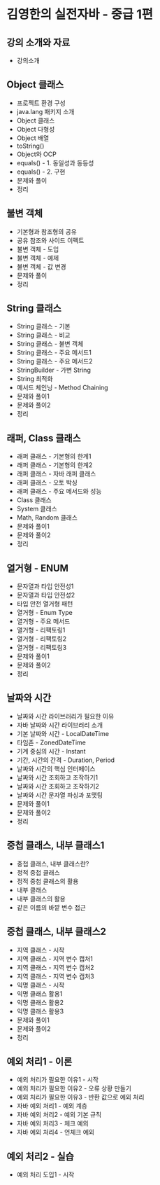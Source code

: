# 김영한의 실전자바 - 중급 1편

## 강의 소개와 자료

- 강의소개

## Object 클래스

- 프로젝트 환경 구성
- java.lang 패키지 소개
- Object 클래스
- Object 다형성
- Object 배열
- toString()
- Object와 OCP
- equals() - 1. 동일성과 동등성
- equals() - 2. 구현
- 문제와 풀이
- 정리

## 불변 객체

- 기본형과 참조형의 공유
- 공유 참조와 사이드 이펙트
- 불변 객체 - 도입
- 불변 객체 - 예제
- 불변 객체 - 값 변경
- 문제와 풀이
- 정리

## String 클래스

- String 클래스 - 기본
- String 클래스 - 비교
- String 클래스 - 불변 객체
- String 클래스 - 주요 메서드1
- String 클래스 - 주요 메서드2
- StringBuilder - 가변 String
- String 최적화
- 메서드 체인닝 - Method Chaining
- 문제와 풀이1
- 문제와 풀이2
- 정리

## 래퍼, Class 클래스

- 래퍼 클래스 - 기본형의 한계1
- 래퍼 클래스 - 기본형의 한계2
- 래퍼 클래스 - 자바 래퍼 클래스
- 래퍼 클래스 - 오토 박싱
- 래퍼 클래스 - 주요 메서드와 성능
- Class 클래스
- System 클래스
- Math, Random 클래스
- 문제와 풀이1
- 문제와 풀이2
- 정리

## 열거형 - ENUM

- 문자열과 타입 안전성1
- 문자열과 타입 안전성2
- 타입 안전 열거형 패턴
- 열거형 - Enum Type
- 열거형 - 주요 메서드
- 열거형 - 리팩토링1
- 열거형 - 리팩토링2
- 열거형 - 리팩토링3
- 문제와 풀이1
- 문제와 풀이2
- 정리

## 날짜와 시간

- 날짜와 시간 라이브러리가 필요한 이유
- 자바 날짜와 시간 라이브러리 소개
- 기본 날짜와 시간 - LocalDateTime
- 타임존 - ZonedDateTime
- 기계 중심의 시간 - Instant
- 기간, 시간의 간격 - Duration, Period
- 날짜와 시간의 핵심 인터페이스
- 날짜와 시간 조회하고 조작하기1
- 날짜와 시간 조회하고 조작하기2
- 날짜와 시간 문자열 파싱과 포맷팅
- 문제와 풀이1
- 문제와 풀이2
- 정리

## 중첩 클래스, 내부 클래스1

- 중첩 클래스, 내부 클래스란?
- 정적 중첩 클래스
- 정적 중첩 클래스의 활용
- 내부 클래스
- 내부 클래스의 활용
- 같은 이름의 바깥 변수 접근

## 중첩 클래스, 내부 클래스2

- 지역 클래스 - 시작
- 지역 클래스 - 지역 변수 캡처1
- 지역 클래스 - 지역 변수 캡처2
- 지역 클래스 - 지역 변수 캡처3
- 익명 클래스 - 시작
- 익명 클래스 활용1
- 익명 클래스 활용2
- 익명 클래스 활용3
- 문제와 풀이1
- 문제와 풀이2
- 정리

## 예외 처리1 - 이론

- 예외 처리가 필요한 이유1 - 시작
- 예외 처리가 필요한 이유2 - 오류 상황 만들기
- 예외 처리가 필요한 이유3 - 반환 값으로 예외 처리
- 자바 예외 처리1 - 예외 계층
- 자바 예외 처리2 - 예외 기본 규칙
- 자바 예외 처리3 - 체크 예외
- 자바 예외 처리4 - 언체크 예외

## 예외 처리2 - 실습

- 예외 처리 도입1 - 시작